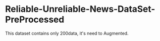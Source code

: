 # Reliable-Unreliable-News-DataSet-PreProcessed
This dataset contains only 200data, it's need to Augmented.
